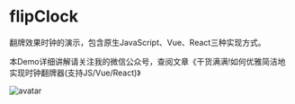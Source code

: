# flipClock
翻牌效果时钟的演示，包含原生JavaScript、Vue、React三种实现方式。

本Demo详细讲解请关注我的微信公众号，查阅文章《干货满满!如何优雅简洁地实现时钟翻牌器(支持JS/Vue/React)》

![avatar](https://user-gold-cdn.xitu.io/2019/11/25/16e9e56a1f75f0b9?imageView2/0/w/1280/h/960/format/webp/ignore-error/1)

